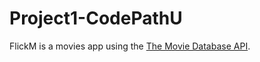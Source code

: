 # Project1-CodePathU
FlickM is a movies app using the [The Movie Database API](http://docs.themoviedb.apiary.io/#).
